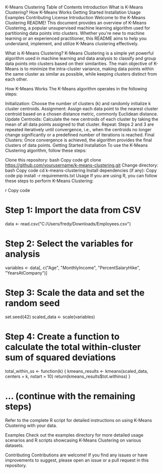 K-Means Clustering
Table of Contents
Introduction
What is K-Means Clustering?
How K-Means Works
Getting Started
Installation
Usage
Examples
Contributing
License
Introduction
Welcome to the K-Means Clustering README! This document provides an overview of K-Means Clustering, a popular unsupervised machine learning algorithm used for partitioning data points into clusters. Whether you're new to machine learning or an experienced practitioner, this README aims to help you understand, implement, and utilize K-Means clustering effectively.

What is K-Means Clustering?
K-Means Clustering is a simple yet powerful algorithm used in machine learning and data analysis to classify and group data points into clusters based on their similarities. The main objective of K-Means is to minimize the intra-cluster variance, making data points within the same cluster as similar as possible, while keeping clusters distinct from each other.

How K-Means Works
The K-Means algorithm operates in the following steps:

Initialization: Choose the number of clusters (k) and randomly initialize k cluster centroids.
Assignment: Assign each data point to the nearest cluster centroid based on a chosen distance metric, commonly Euclidean distance.
Update Centroids: Calculate the new centroids of each cluster by taking the mean of all data points assigned to that cluster.
Repeat: Steps 2 and 3 are repeated iteratively until convergence, i.e., when the centroids no longer change significantly or a predefined number of iterations is reached.
Final Clusters: Once convergence is achieved, the algorithm provides the final clusters of data points.
Getting Started
Installation
To use the K-Means Clustering algorithm, follow these steps:

Clone this repository:
bash
Copy code
git clone https://github.com/yourusername/k-means-clustering.git
Change directory:
bash
Copy code
cd k-means-clustering
Install dependencies (if any):
Copy code
pip install -r requirements.txt
Usage
If you are using R, you can follow these steps to perform K-Means Clustering:

r
Copy code
# Step 1: Import the data from CSV
data <- read.csv("C:/Users/fredy/Downloads/Employees.csv")

# Step 2: Select the variables for analysis
variables <- data[, c("Age", "MonthlyIncome", "PercentSalaryHike", "YearsAtCompany")]

# Step 3: Scale the data and set the random seed
set.seed(42)
scaled_data <- scale(variables)

# Step 4: Create a function to calculate the total within-cluster sum of squared deviations
total_within_ss <- function(k) {
  kmeans_results <- kmeans(scaled_data, centers = k, nstart = 10)
  return(kmeans_results$tot.withinss)
}

# ... (continue with the remaining steps)
Refer to the complete R script for detailed instructions on using K-Means Clustering with your data.

Examples
Check out the examples directory for more detailed usage scenarios and R scripts showcasing K-Means Clustering on various datasets.

Contributing
Contributions are welcome! If you find any issues or have improvements to suggest, please open an issue or a pull request in this repository.

